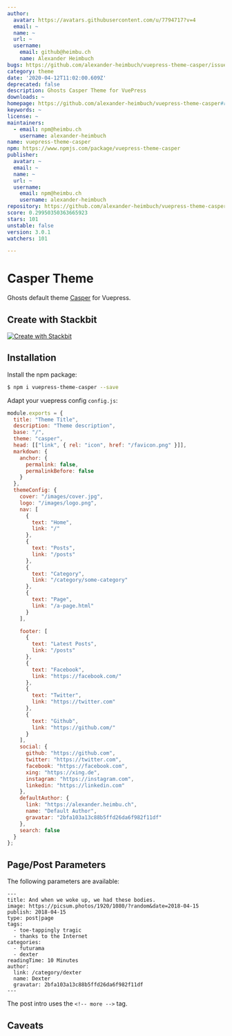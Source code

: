 ```yaml
---
author:
  avatar: https://avatars.githubusercontent.com/u/7794717?v=4
  email: ~
  name: ~
  url: ~
  username:
    email: github@heimbu.ch
    name: Alexander Heimbuch
bugs: https://github.com/alexander-heimbuch/vuepress-theme-casper/issues
category: theme
date: '2020-04-12T11:02:00.609Z'
deprecated: false
description: Ghosts Casper Theme for VuePress
downloads: ~
homepage: https://github.com/alexander-heimbuch/vuepress-theme-casper#readme
keywords: ~
license: ~
maintainers:
  - email: npm@heimbu.ch
    username: alexander-heimbuch
name: vuepress-theme-casper
npm: https://www.npmjs.com/package/vuepress-theme-casper
publisher:
  avatar: ~
  email: ~
  name: ~
  url: ~
  username:
    email: npm@heimbu.ch
    username: alexander-heimbuch
repository: https://github.com/alexander-heimbuch/vuepress-theme-casper
score: 0.29950350363665923
stars: 101
unstable: false
version: 3.0.1
watchers: 101

---
```


# Casper Theme

Ghosts default theme [Casper](https://github.com/TryGhost/Casper) for Vuepress.

## Create with Stackbit

[![Create with Stackbit](https://assets.stackbit.com/badge/create-with-stackbit.svg)](https://app.stackbit.com/create?theme=https://github.com/alexander-heimbuch/vuepress-theme-casper)

## Installation

Install the npm package:

```bash
$ npm i vuepress-theme-casper --save
```

Adapt your vuepress config `config.js`:

```js
module.exports = {
  title: "Theme Title",
  description: "Theme description",
  base: "/",
  theme: "casper",
  head: [["link", { rel: "icon", href: "/favicon.png" }]],
  markdown: {
    anchor: {
      permalink: false,
      permalinkBefore: false
    }
  },
  themeConfig: {
    cover: "/images/cover.jpg",
    logo: "/images/logo.png",
    nav: [
      {
        text: "Home",
        link: "/"
      },
      {
        text: "Posts",
        link: "/posts"
      },
      {
        text: "Category",
        link: "/category/some-category"
      },
      {
        text: "Page",
        link: "/a-page.html"
      }
    ],

    footer: [
      {
        text: "Latest Posts",
        link: "/posts"
      },
      {
        text: "Facebook",
        link: "https://facebook.com/"
      },
      {
        text: "Twitter",
        link: "https://twitter.com"
      },
      {
        text: "Github",
        link: "https://github.com/"
      }
    ],
    social: {
      github: "https://github.com",
      twitter: "https://twitter.com",
      facebook: "https://facebook.com",
      xing: "https://xing.de",
      instagram: "https://instagram.com",
      linkedin: "https://linkedin.com"
    },
    defaultAuthor: {
      link: "https://alexander.heimbu.ch",
      name: "Default Author",
      gravatar: "2bfa103a13c88b5ffd26da6f982f11df"
    },
    search: false
  }
};
```

## Page/Post Parameters

The following parameters are available:

```
---
title: And when we woke up, we had these bodies.
image: https://picsum.photos/1920/1080/?random&date=2018-04-15
publish: 2018-04-15
type: post|page
tags:
  - toe-tappingly tragic
  - thanks to the Internet
categories:
  - futurama
  - dexter
readingTime: 10 Minutes
author:
  link: /category/dexter
  name: Dexter
  gravatar: 2bfa103a13c88b5ffd26da6f982f11df
---
```

The post intro uses the `<!-- more -->` tag.

## Caveats
